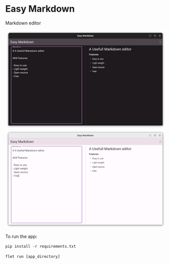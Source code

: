 # Easy Markdown

Markdown editor

![screenshot dark](/docs/screenshot1.png)
![screenshot light](/docs/screenshot2.png)

To run the app:

```
pip install -r requirements.txt

flet run [app_directory]
```
